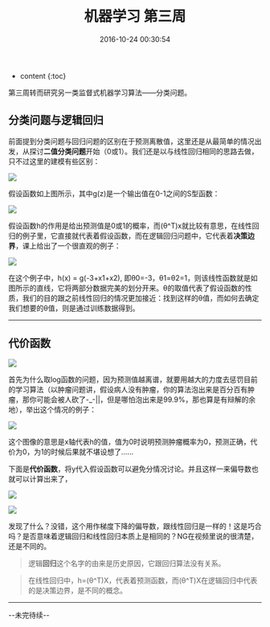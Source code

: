 ﻿---
layout: post
title:  "机器学习 第三周"
date:   2016-10-24 00:30:54
categories: machine-learning
tags: Stanford AndrewNG
---

* content
{:toc}

第三周转而研究另一类监督式机器学习算法——分类问题。






## 分类问题与逻辑回归

前面提到分类问题与回归问题的区别在于预测离散值，这里还是从最简单的情况出发，从探讨**二值分类问题**开始（0或1）。我们还是以与线性回归相同的思路去做，只不过这里的建模有些区别：

![](http://i1.piimg.com/4851/18661954d3253b57.png)

假设函数如上图所示，其中g(z)是一个输出值在0-1之间的S型函数：

![](http://i1.piimg.com/4851/e047116c850e8ef4.png)

假设函数h的作用是给出预测值是0或1的概率，而(θ^T)x就比较有意思，在线性回归的例子里，它直接就代表着假设函数，而在逻辑回归问题中，它代表着**决策边界**，课上给出了一个很直观的例子：

![](http://p1.bpimg.com/4851/d5dfe10225f51f08.png)

在这个例子中，h(x) = g(-3+x1+x2), 即θ0=-3，θ1=θ2=1，则该线性函数就是如图所示的直线，它将两部分数据完美的划分开来。θ的取值代表了假设函数的性质，我们的目的跟之前线性回归的情况更加接近：找到这样的θ值，而如何去确定我们想要的θ值，则是通过训练数据得到。

***

## 代价函数

![](http://p1.bqimg.com/4851/b77c027e12479d06.png)

首先为什么取log函数的问题，因为预测值越离谱，就要用越大的力度去惩罚目前的学习算法（以肿瘤问题讲，假设病人没有肿瘤，你的算法泡出来是百分百有肿瘤，那你可能会被人砍了-_-||，但是哪怕泡出来是99.9%，那也算是有辩解的余地），举出这个情况的例子：

![](http://p1.bqimg.com/4851/7b5cab9e9df8b050.png)

这个图像的意思是x轴代表h的值，值为0时说明预测肿瘤概率为0，预测正确，代价为0，为1的时候后果就不堪设想了……

下面是**代价函数**，将y代入假设函数可以避免分情况讨论。并且这样一来偏导数也就可以计算出来了，

![](http://i1.piimg.com/567571/0f152d66a35720ca.png)

![](http://p1.bpimg.com/567571/221645e4f5cdc24a.png)

发现了什么？没错，这个用作梯度下降的偏导数，跟线性回归是一样的！这是巧合吗？是否意味着逻辑回归和线性回归本质上是相同的？NG在视频里说的很清楚，还是不同的。

> 逻辑**回归**这个名字的由来是历史原因，它跟回归算法没有关系。

> 在线性回归中，h=(θ^T)X，代表着预测函数，而(θ^T)X在逻辑回归中代表的是决策边界，是不同的概念。

***

--未完待续--

